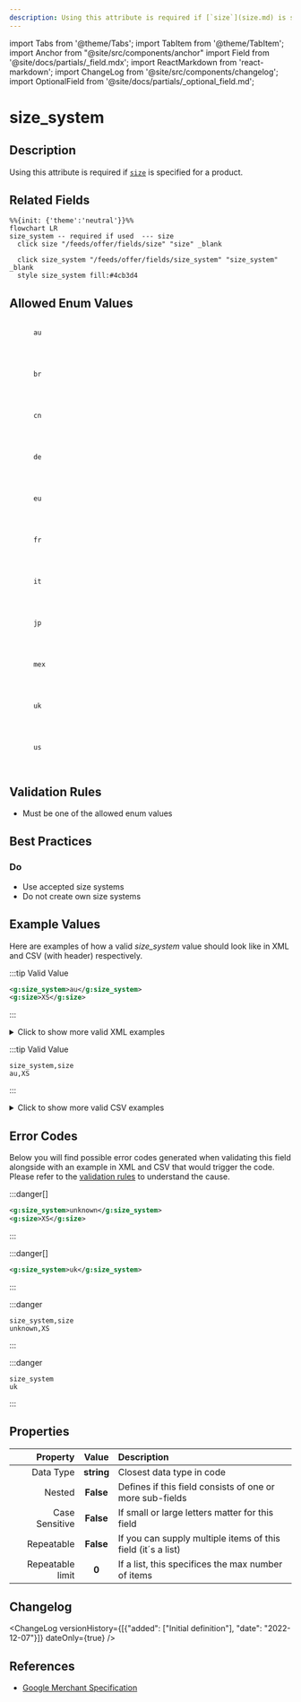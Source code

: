 ```yaml
---
description: Using this attribute is required if [`size`](size.md) is specified for a product.
---
```


import Tabs from '@theme/Tabs';
import TabItem from '@theme/TabItem';
import Anchor from "@site/src/components/anchor"
import Field from '@site/docs/partials/_field.mdx';
import ReactMarkdown from 'react-markdown';
import ChangeLog from '@site/src/components/changelog';
import OptionalField from '@site/docs/partials/_optional_field.md';

# size_system

<OptionalField/>

## Description

Using this attribute is required if [`size`](size.md) is specified for a product.


## Related Fields

```mermaid
%%{init: {'theme':'neutral'}}%%
flowchart LR
size_system -- required if used  --- size
  click size "/feeds/offer/fields/size" "size" _blank

  click size_system "/feeds/offer/fields/size_system" "size_system" _blank
  style size_system fill:#4cb3d4
```


## Allowed Enum Values

<dl>
<dt>
      <pre>
      <code>
      au
      </code>
      </pre>
    </dt>
    <dd>
    </dd>
<dt>
      <pre>
      <code>
      br
      </code>
      </pre>
    </dt>
    <dd>
    </dd>
<dt>
      <pre>
      <code>
      cn
      </code>
      </pre>
    </dt>
    <dd>
    </dd>
<dt>
      <pre>
      <code>
      de
      </code>
      </pre>
    </dt>
    <dd>
    </dd>
<dt>
      <pre>
      <code>
      eu
      </code>
      </pre>
    </dt>
    <dd>
    </dd>
<dt>
      <pre>
      <code>
      fr
      </code>
      </pre>
    </dt>
    <dd>
    </dd>
<dt>
      <pre>
      <code>
      it
      </code>
      </pre>
    </dt>
    <dd>
    </dd>
<dt>
      <pre>
      <code>
      jp
      </code>
      </pre>
    </dt>
    <dd>
    </dd>
<dt>
      <pre>
      <code>
      mex
      </code>
      </pre>
    </dt>
    <dd>
    </dd>
<dt>
      <pre>
      <code>
      uk
      </code>
      </pre>
    </dt>
    <dd>
    </dd>
<dt>
      <pre>
      <code>
      us
      </code>
      </pre>
    </dt>
    <dd>
    </dd>
</dl>


## Validation Rules

- Must be one of the allowed enum values


## Best Practices


### Do

- Use accepted size systems
- Do not create own size systems





## Example Values

Here are examples of how a valid *size_system* value  should look like in XML and CSV (with header) respectively.

<Tabs>
  <TabItem value="valid_xml" label="XML" default>

:::tip Valid Value

```xml
<g:size_system>au</g:size_system>
<g:size>XS</g:size>
```

:::

<details>
  <summary>Click to show more valid XML examples</summary>
  <div>

```xml
<g:size_system>au</g:size_system>
<g:size>XS</g:size>
```

```xml
<g:size_system>br</g:size_system>
<g:size>XS</g:size>
```

```xml
<g:size_system>cn</g:size_system>
<g:size>XS</g:size>
```

```xml
<g:size_system>de</g:size_system>
<g:size>XS</g:size>
```

```xml
<g:size_system>eu</g:size_system>
<g:size>XS</g:size>
```

```xml
<g:size_system>fr</g:size_system>
<g:size>XS</g:size>
```

```xml
<g:size_system>it</g:size_system>
<g:size>XS</g:size>
```

```xml
<g:size_system>jp</g:size_system>
<g:size>XS</g:size>
```

```xml
<g:size_system>mex</g:size_system>
<g:size>XS</g:size>
```

```xml
<g:size_system>uk</g:size_system>
<g:size>XS</g:size>
```

```xml
<g:size_system>us</g:size_system>
<g:size>XS</g:size>
```

```xml
<g:size_system>eu</g:size_system>
<g:size>XS</g:size>
```


  </div>
</details>

 </TabItem>
  <TabItem value="valid_csv" label="CSV">

:::tip Valid Value

```csv
size_system,size
au,XS
```

:::

<details>
  <summary>Click to show more valid CSV examples</summary>
  <div>

```csv
size_system,size
au,XS
```

```csv
size_system,size
br,XS
```

```csv
size_system,size
cn,XS
```

```csv
size_system,size
de,XS
```

```csv
size_system,size
eu,XS
```

```csv
size_system,size
fr,XS
```

```csv
size_system,size
it,XS
```

```csv
size_system,size
jp,XS
```

```csv
size_system,size
mex,XS
```

```csv
size_system,size
uk,XS
```

```csv
size_system,size
us,XS
```

```csv
size_system,size
eu,XS
```


  </div>
</details>

  </TabItem>
</Tabs>

## Error Codes

Below you will find possible error codes generated when validating this field alongside with an example in XML and CSV that would trigger the code. Please refer to the [validation rules](#validation-rules) to understand the cause.

<Tabs>
  <TabItem value="invalid_xml" label="XML" default>

:::danger[**<Anchor id="validation_invalid_enum" title="validation_invalid_enum" />**]


```xml
<g:size_system>unknown</g:size_system>
<g:size>XS</g:size>
```

:::

:::danger[**<Anchor id="validation_size_system_without_size" title="validation_size_system_without_size" />**]


```xml
<g:size_system>uk</g:size_system>
```

:::


 </TabItem>
  <TabItem value="invalid_csv" label="CSV">

:::danger <Anchor id="validation_invalid_enum" title="validation_invalid_enum" />

```csv
size_system,size
unknown,XS
```

:::

:::danger <Anchor id="validation_size_system_without_size" title="validation_size_system_without_size" />

```csv
size_system
uk
```

:::


  </TabItem>
</Tabs>

## Properties

|     **Property** |         **Value**          | **Description**                                              |
|-----------------:|:--------------------------:|:-------------------------------------------------------------|
|        Data Type |    **string**     | Closest data type in code                                    |
|           Nested |      **False**      | Defines if this field consists of one or more sub-fields     |
|   Case Sensitive |  **False**  | If small or large letters matter for this field              |
|       Repeatable |    **False**    | If you can supply multiple items of this field (it´s a list) |
| Repeatable limit | **0** | If a list, this specifices the max number of items           |

## Changelog
<ChangeLog versionHistory={[{"added": ["Initial definition"], "date": "2022-12-07"}]} dateOnly={true} />

## References
- [Google Merchant Specification](https://support.google.com/merchants/answer/6324502)
